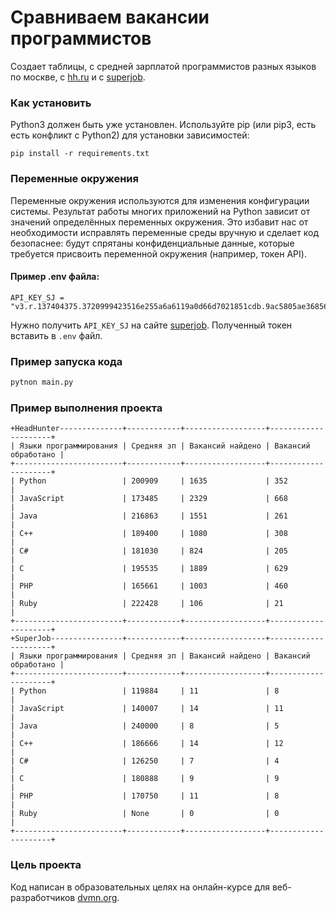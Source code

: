 # Сравниваем вакансии программистов

Создает таблицы, с средней зарплатой программистов разных языков по москве, с [hh.ru](https://nn.hh.ru) и с [superjob](https://www.superjob.ru). 

### Как установить
Python3 должен быть уже установлен. Используйте pip (или pip3, есть есть конфликт с Python2) для установки зависимостей:
```
pip install -r requirements.txt
```

### Переменные окружения
Переменные окружения используются для изменения конфигурации системы. Результат работы многих приложений на Python зависит от значений определённых переменных окружения.
Это избавит нас от необходимости исправлять переменные среды вручную и сделает код безопаснее: будут спрятаны конфиденциальные данные, которые требуется присвоить переменной окружения (например, токен API).

#### Пример .env файла:
```
API_KEY_SJ = "v3.r.137404375.3720999423516e255a6a6119a0d66d7021851cdb.9ac5805ae3685613f9f1a42f35d2e0c46fdaf6a3"
```
Нужно получить `API_KEY_SJ` на сайте [superjob](https://api.superjob.ru/register/).
Полученный токен вставить в `.env` файл.

### Пример запуска кода
``` python
pytnon main.py
```
### Пример выполнения проекта
```
+HeadHunter--------------+------------+------------------+---------------------+
| Языки программирования | Средняя зп | Вакансий найдено | Вакансий обработано |
+------------------------+------------+------------------+---------------------+
| Python                 | 200909     | 1635             | 352                 |
| JavaScript             | 173485     | 2329             | 668                 |
| Java                   | 216863     | 1551             | 261                 |
| C++                    | 189400     | 1080             | 308                 |
| C#                     | 181030     | 824              | 205                 |
| C                      | 195535     | 1889             | 629                 |
| PHP                    | 165661     | 1003             | 460                 |
| Ruby                   | 222428     | 106              | 21                  |
+------------------------+------------+------------------+---------------------+
+SuperJob----------------+------------+------------------+---------------------+
| Языки программирования | Средняя зп | Вакансий найдено | Вакансий обработано |
+------------------------+------------+------------------+---------------------+
| Python                 | 119884     | 11               | 8                   |
| JavaScript             | 140007     | 14               | 11                  |
| Java                   | 240000     | 8                | 5                   |
| C++                    | 186666     | 14               | 12                  |
| C#                     | 126250     | 7                | 4                   |
| C                      | 180888     | 9                | 9                   |
| PHP                    | 170750     | 11               | 8                   |
| Ruby                   | None       | 0                | 0                   |
+------------------------+------------+------------------+---------------------+
```
### Цель проекта

Код написан в образовательных целях на онлайн-курсе для веб-разработчиков [dvmn.org](https://dvmn.org/).
